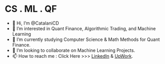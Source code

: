 # CS . ML . QF

- 👋 Hi, I’m @CatalaniCD
- 👀 I’m interested in Quant Finance, Algorithmic Trading, and Machine Learning
- 🌱 I’m currently studying Computer Science & Math Methods for Quant Finance.
- 💞️ I’m looking to collaborate on Machine Learning Projects.
- 📫 How to reach me : Click Here >>> [LinkedIn](https://www.linkedin.com/in/claudio-dami%C3%A1n-catalani-0bb814181/) & [UpWork](https://www.upwork.com/freelancers/claudiocatalani).

<!---
CatalaniCD/CatalaniCD is a ✨ special ✨ repository because its `README.md` (this file) appears on your GitHub profile.
You can click the Preview link to take a look at your changes.
--->
